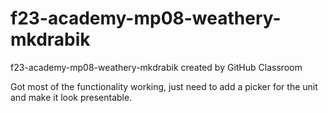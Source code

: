 # f23-academy-mp08-weathery-mkdrabik
f23-academy-mp08-weathery-mkdrabik created by GitHub Classroom

Got most of the functionality working, just need to add a picker for the unit and make it look presentable. 
